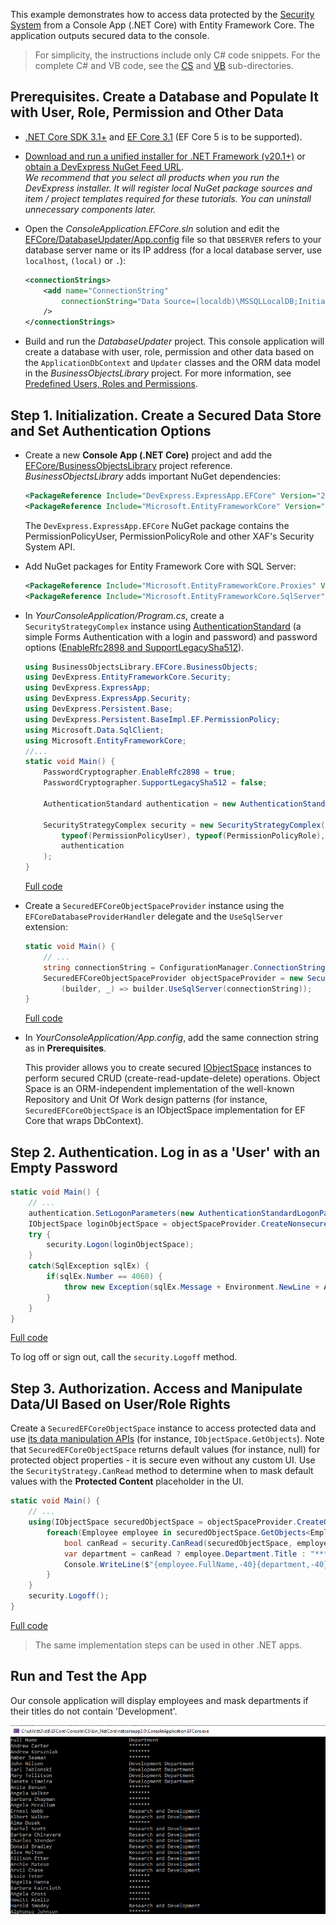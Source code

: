 <!-- default file list -->

This example demonstrates how to access data protected by the [Security System](https://docs.devexpress.com/eXpressAppFramework/113366/concepts/security-system/security-system-overview) from a Console App (.NET Core) with Entity Framework Core. The application outputs secured data to the console.

>For simplicity, the instructions include only C# code snippets. For the complete C# and VB code, see the [CS](CS) and [VB](VB) sub-directories.
 
## Prerequisites. Create a Database and Populate It with User, Role, Permission and Other Data
- [.NET Core SDK 3.1+](https://dotnet.microsoft.com/download/dotnet-core) and [EF Core 3.1](https://www.nuget.org/packages/Microsoft.EntityFrameworkCore/3.1.2) (EF Core 5 is to be supported).
- [Download and run a unified installer for .NET Framework (v20.1+)](https://www.devexpress.com/Products/Try/) or [obtain a DevExpress NuGet Feed URL](https://docs.devexpress.com/GeneralInformation/115912/installation/install-devexpress-controls-using-nuget-packages).  
    *We recommend that you select all  products when you run the DevExpress installer. It will register local NuGet package sources and item / project templates required for these tutorials. You can uninstall unnecessary components later.*
  
- Open the *ConsoleApplication.EFCore.sln* solution and edit the [EFCore/DatabaseUpdater/App.config](../DatabaseUpdater/App.config) file so that `DBSERVER` refers to your database server name or its IP address (for a local database server, use `localhost`, `(local)` or `.`):
	
    ```xml
    <connectionStrings>
        <add name="ConnectionString" 
            connectionString="Data Source=(localdb)\MSSQLLocalDB;Initial Catalog=EFCoreTestDB;Integrated Security=True;MultipleActiveResultSets=True"
        />
    </connectionStrings>
    ```
- Build and run the *DatabaseUpdater* project. This console application will create a database with user, role, permission and other data based on the `ApplicationDbContext` and `Updater` classes and the ORM data model in the *BusinessObjectsLibrary* project. For more information, see [Predefined Users, Roles and Permissions](https://docs.devexpress.com/eXpressAppFramework/119065/concepts/security-system/predefined-users-roles-and-permissions).


## Step 1. Initialization. Create a Secured Data Store and Set Authentication Options

- Create a new **Console App (.NET Core)** project and add the [EFCore/BusinessObjectsLibrary](../BusinessObjectsLibrary) project reference. *BusinessObjectsLibrary* adds important NuGet dependencies:
    ```xml
    <PackageReference Include="DevExpress.ExpressApp.EFCore" Version="20.1.5" />
    <PackageReference Include="Microsoft.EntityFrameworkCore" Version="3.1.2" />
    ```
    The `DevExpress.ExpressApp.EFCore` NuGet package contains the PermissionPolicyUser, PermissionPolicyRole and other XAF's Security System API.

- Add NuGet packages for Entity Framework Core with SQL Server:
    ```xml
    <PackageReference Include="Microsoft.EntityFrameworkCore.Proxies" Version="3.1.2" />
    <PackageReference Include="Microsoft.EntityFrameworkCore.SqlServer" Version="3.1.2" />
    ```
- In *YourConsoleApplication/Program.cs*, create a `SecurityStrategyComplex` instance using [AuthenticationStandard](https://docs.devexpress.com/eXpressAppFramework/DevExpress.ExpressApp.Security.AuthenticationStandard) (a simple Forms Authentication with a login and password) and password options ([EnableRfc2898 and SupportLegacySha512](https://docs.devexpress.com/eXpressAppFramework/112649/Concepts/Security-System/Passwords-in-the-Security-System)).
		
    ```csharp
    using BusinessObjectsLibrary.EFCore.BusinessObjects;
    using DevExpress.EntityFrameworkCore.Security;
    using DevExpress.ExpressApp;
    using DevExpress.ExpressApp.Security;
    using DevExpress.Persistent.Base;
    using DevExpress.Persistent.BaseImpl.EF.PermissionPolicy;
    using Microsoft.Data.SqlClient;
    using Microsoft.EntityFrameworkCore;
    //...
    static void Main() {
        PasswordCryptographer.EnableRfc2898 = true;
        PasswordCryptographer.SupportLegacySha512 = false;
        
        AuthenticationStandard authentication = new AuthenticationStandard();
        
        SecurityStrategyComplex security = new SecurityStrategyComplex(
            typeof(PermissionPolicyUser), typeof(PermissionPolicyRole),
            authentication
        );
    }
    ```	
    [Full code](CS/Program.cs#L19)

- Create a `SecuredEFCoreObjectSpaceProvider` instance using the `EFCoreDatabaseProviderHandler` delegate and the `UseSqlServer` extension:
	
    ```csharp
    static void Main() {
        // ...
        string connectionString = ConfigurationManager.ConnectionStrings["ConnectionString"].ConnectionString;
        SecuredEFCoreObjectSpaceProvider objectSpaceProvider = new SecuredEFCoreObjectSpaceProvider(security, typeof(ApplicationDbContext),
            (builder, _) => builder.UseSqlServer(connectionString));
    }
    ```
    [Full code](CS/Program.cs#L28)

- In *YourConsoleApplication/App.config*, add the same connection string as in **Prerequisites**.

    This provider allows you to create secured [IObjectSpace](https://docs.devexpress.com/eXpressAppFramework/113711/concepts/data-manipulation-and-business-logic/create-read-update-and-delete-data) instances to perform secured CRUD (create-read-update-delete) operations. Object Space is an ORM-independent implementation of the well-known Repository and Unit Of Work design patterns (for instance, `SecuredEFCoreObjectSpace` is an IObjectSpace implementation for EF Core that wraps DbContext).
	
## Step 2. Authentication. Log in as a 'User' with an Empty Password
	
```csharp
static void Main() {
    // ...
    authentication.SetLogonParameters(new AuthenticationStandardLogonParameters(userName: "User", password: string.Empty));
    IObjectSpace loginObjectSpace = objectSpaceProvider.CreateNonsecuredObjectSpace();
    try {
        security.Logon(loginObjectSpace);
    }
    catch(SqlException sqlEx) {
        if(sqlEx.Number == 4060) {
            throw new Exception(sqlEx.Message + Environment.NewLine + ApplicationDbContext.DatabaseConnectionFailedMessage, sqlEx);
        }
    }
}
```
[Full code](CS/Program.cs#L34)

To log off or sign out, call the `security.Logoff` method.

## Step 3. Authorization. Access and Manipulate Data/UI Based on User/Role Rights
Create a `SecuredEFCoreObjectSpace` instance to access protected data and use [its data manipulation APIs](https://docs.devexpress.com/eXpressAppFramework/113711/concepts/data-manipulation-and-business-logic/create-read-update-and-delete-data) (for instance, `IObjectSpace.GetObjects`). Note that `SecuredEFCoreObjectSpace` returns default values (for instance, null) for protected object properties - it is secure even without any custom UI. Use the `SecurityStrategy.CanRead` method to determine when to mask default values with the **Protected Content** placeholder in the UI.
	
```csharp
static void Main() {
    // ...
    using(IObjectSpace securedObjectSpace = objectSpaceProvider.CreateObjectSpace()) {
        foreach(Employee employee in securedObjectSpace.GetObjects<Employee>()) { 
            bool canRead = security.CanRead(securedObjectSpace, employee, memberName: nameof(Employee.Department));
            var department = canRead ? employee.Department.Title : "*******";
            Console.WriteLine($"{employee.FullName,-40}{department,-40}");
        }
    }
    security.Logoff();
}
```
[Full code](CS/Program.cs#L46)

> The same implementation steps can be used in other .NET apps.

## Run and Test the App

Our console application will display employees and mask departments if their titles do not contain 'Development'.

![](/images/Console.png)
